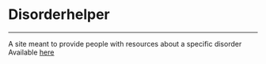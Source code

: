 # Disorderhelper
***
A site meant to provide people with resources about a specific disorder
Available [here](https://jalvarez2016.github.io/disorderhelper/)
